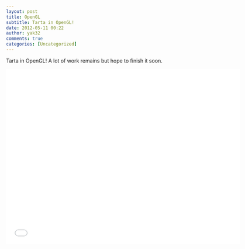 ```yaml
---
layout: post
title: OpenGL
subtitle: Tarta in OpenGL!
date: 2012-05-11 00:22
author: yak32
comments: true
categories: [Uncategorized]
---
```

Tarta in OpenGL! A lot of work remains but hope to finish it soon.
<div class="videoWrapper"><iframe src="//www.youtube.com/embed/-ntDkibzQCg" frameborder="0" width="640" height="480"></iframe></div>
